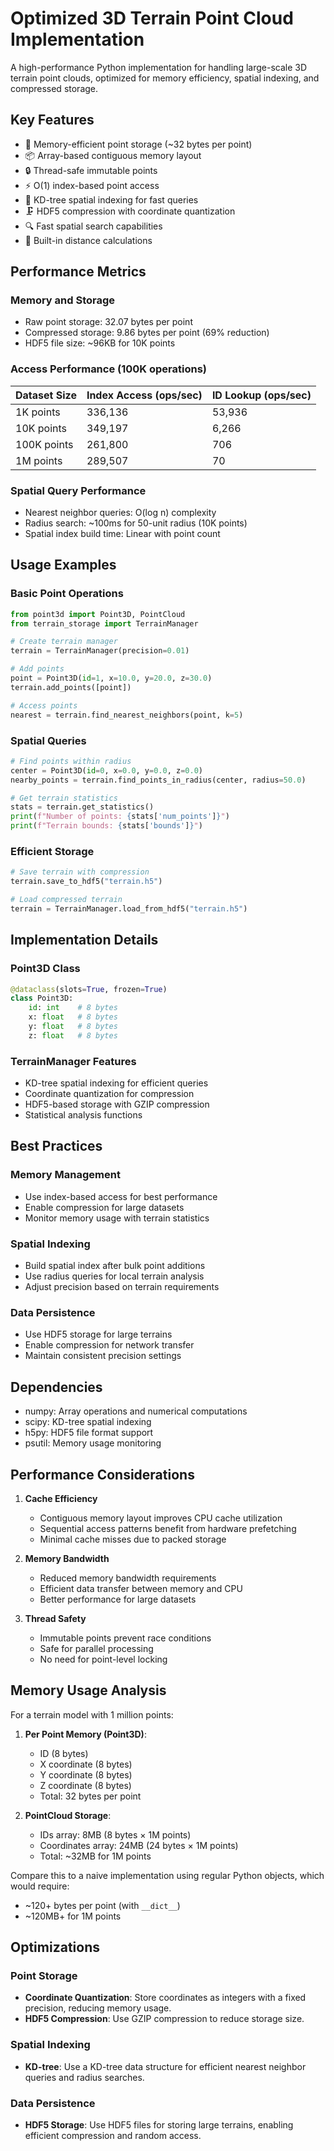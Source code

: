 # Optimized 3D Terrain Point Cloud Implementation

A high-performance Python implementation for handling large-scale 3D terrain point clouds, optimized for memory efficiency, spatial indexing, and compressed storage.

## Key Features

- 🚀 Memory-efficient point storage (~32 bytes per point)
- 📦 Array-based contiguous memory layout
- 🔒 Thread-safe immutable points
- ⚡ O(1) index-based point access
- 🌳 KD-tree spatial indexing for fast queries
- 🗜️ HDF5 compression with coordinate quantization
- 🔍 Fast spatial search capabilities
- 🧮 Built-in distance calculations

## Performance Metrics

### Memory and Storage
- Raw point storage: 32.07 bytes per point
- Compressed storage: 9.86 bytes per point (69% reduction)
- HDF5 file size: ~96KB for 10K points

### Access Performance (100K operations)
| Dataset Size | Index Access (ops/sec) | ID Lookup (ops/sec) |
|-------------|----------------------|-------------------|
| 1K points   | 336,136             | 53,936           |
| 10K points  | 349,197             | 6,266            |
| 100K points | 261,800             | 706              |
| 1M points   | 289,507             | 70               |

### Spatial Query Performance
- Nearest neighbor queries: O(log n) complexity
- Radius search: ~100ms for 50-unit radius (10K points)
- Spatial index build time: Linear with point count

## Usage Examples

### Basic Point Operations
```python
from point3d import Point3D, PointCloud
from terrain_storage import TerrainManager

# Create terrain manager
terrain = TerrainManager(precision=0.01)

# Add points
point = Point3D(id=1, x=10.0, y=20.0, z=30.0)
terrain.add_points([point])

# Access points
nearest = terrain.find_nearest_neighbors(point, k=5)
```

### Spatial Queries
```python
# Find points within radius
center = Point3D(id=0, x=0.0, y=0.0, z=0.0)
nearby_points = terrain.find_points_in_radius(center, radius=50.0)

# Get terrain statistics
stats = terrain.get_statistics()
print(f"Number of points: {stats['num_points']}")
print(f"Terrain bounds: {stats['bounds']}")
```

### Efficient Storage
```python
# Save terrain with compression
terrain.save_to_hdf5("terrain.h5")

# Load compressed terrain
terrain = TerrainManager.load_from_hdf5("terrain.h5")
```

## Implementation Details

### Point3D Class
```python
@dataclass(slots=True, frozen=True)
class Point3D:
    id: int    # 8 bytes
    x: float   # 8 bytes
    y: float   # 8 bytes
    z: float   # 8 bytes
```

### TerrainManager Features
- KD-tree spatial indexing for efficient queries
- Coordinate quantization for compression
- HDF5-based storage with GZIP compression
- Statistical analysis functions

## Best Practices

### Memory Management
- Use index-based access for best performance
- Enable compression for large datasets
- Monitor memory usage with terrain statistics

### Spatial Indexing
- Build spatial index after bulk point additions
- Use radius queries for local terrain analysis
- Adjust precision based on terrain requirements

### Data Persistence
- Use HDF5 storage for large terrains
- Enable compression for network transfer
- Maintain consistent precision settings

## Dependencies
- numpy: Array operations and numerical computations
- scipy: KD-tree spatial indexing
- h5py: HDF5 file format support
- psutil: Memory usage monitoring

## Performance Considerations

1. **Cache Efficiency**
   - Contiguous memory layout improves CPU cache utilization
   - Sequential access patterns benefit from hardware prefetching
   - Minimal cache misses due to packed storage

2. **Memory Bandwidth**
   - Reduced memory bandwidth requirements
   - Efficient data transfer between memory and CPU
   - Better performance for large datasets

3. **Thread Safety**
   - Immutable points prevent race conditions
   - Safe for parallel processing
   - No need for point-level locking

## Memory Usage Analysis

For a terrain model with 1 million points:

1. **Per Point Memory (Point3D)**:
   - ID (8 bytes)
   - X coordinate (8 bytes)
   - Y coordinate (8 bytes)
   - Z coordinate (8 bytes)
   - Total: 32 bytes per point

2. **PointCloud Storage**:
   - IDs array: 8MB (8 bytes × 1M points)
   - Coordinates array: 24MB (24 bytes × 1M points)
   - Total: ~32MB for 1M points

Compare this to a naive implementation using regular Python objects, which would require:
- ~120+ bytes per point (with `__dict__`)
- ~120MB+ for 1M points

## Optimizations

### Point Storage

- **Coordinate Quantization**: Store coordinates as integers with a fixed precision, reducing memory usage.
- **HDF5 Compression**: Use GZIP compression to reduce storage size.

### Spatial Indexing

- **KD-tree**: Use a KD-tree data structure for efficient nearest neighbor queries and radius searches.

### Data Persistence

- **HDF5 Storage**: Use HDF5 files for storing large terrains, enabling efficient compression and random access.
